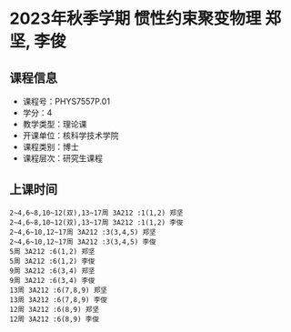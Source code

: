 # 2023年秋季学期 惯性约束聚变物理 郑坚, 李俊






## 课程信息

- 课程号：PHYS7557P.01
- 学分：4
- 教学类型：理论课
- 开课单位：核科学技术学院
- 课程类别：博士
- 课程层次：研究生课程

## 上课时间

```
2~4,6~8,10~12(双),13~17周 3A212 :1(1,2) 郑坚
2~4,6~8,10~12(双),13~17周 3A212 :1(1,2) 李俊
2~4,6~10,12~17周 3A212 :3(3,4,5) 郑坚
2~4,6~10,12~17周 3A212 :3(3,4,5) 李俊
5周 3A212 :6(1,2) 郑坚
5周 3A212 :6(1,2) 李俊
9周 3A212 :6(3,4) 郑坚
9周 3A212 :6(3,4) 李俊
13周 3A212 :6(7,8,9) 郑坚
13周 3A212 :6(7,8,9) 李俊
12周 3A212 :6(8,9) 郑坚
12周 3A212 :6(8,9) 李俊
```

